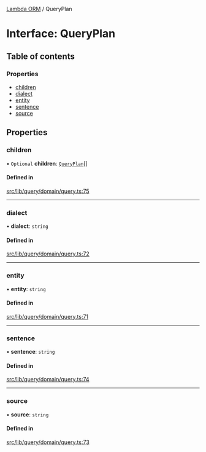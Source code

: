 [Lambda ORM](../README.md) / QueryPlan

# Interface: QueryPlan

## Table of contents

### Properties

- [children](QueryPlan.md#children)
- [dialect](QueryPlan.md#dialect)
- [entity](QueryPlan.md#entity)
- [sentence](QueryPlan.md#sentence)
- [source](QueryPlan.md#source)

## Properties

### children

• `Optional` **children**: [`QueryPlan`](QueryPlan.md)[]

#### Defined in

[src/lib/query/domain/query.ts:75](https://github.com/FlavioLionelRita/lambdaorm/blob/4a7be3c2/src/lib/query/domain/query.ts#L75)

___

### dialect

• **dialect**: `string`

#### Defined in

[src/lib/query/domain/query.ts:72](https://github.com/FlavioLionelRita/lambdaorm/blob/4a7be3c2/src/lib/query/domain/query.ts#L72)

___

### entity

• **entity**: `string`

#### Defined in

[src/lib/query/domain/query.ts:71](https://github.com/FlavioLionelRita/lambdaorm/blob/4a7be3c2/src/lib/query/domain/query.ts#L71)

___

### sentence

• **sentence**: `string`

#### Defined in

[src/lib/query/domain/query.ts:74](https://github.com/FlavioLionelRita/lambdaorm/blob/4a7be3c2/src/lib/query/domain/query.ts#L74)

___

### source

• **source**: `string`

#### Defined in

[src/lib/query/domain/query.ts:73](https://github.com/FlavioLionelRita/lambdaorm/blob/4a7be3c2/src/lib/query/domain/query.ts#L73)
